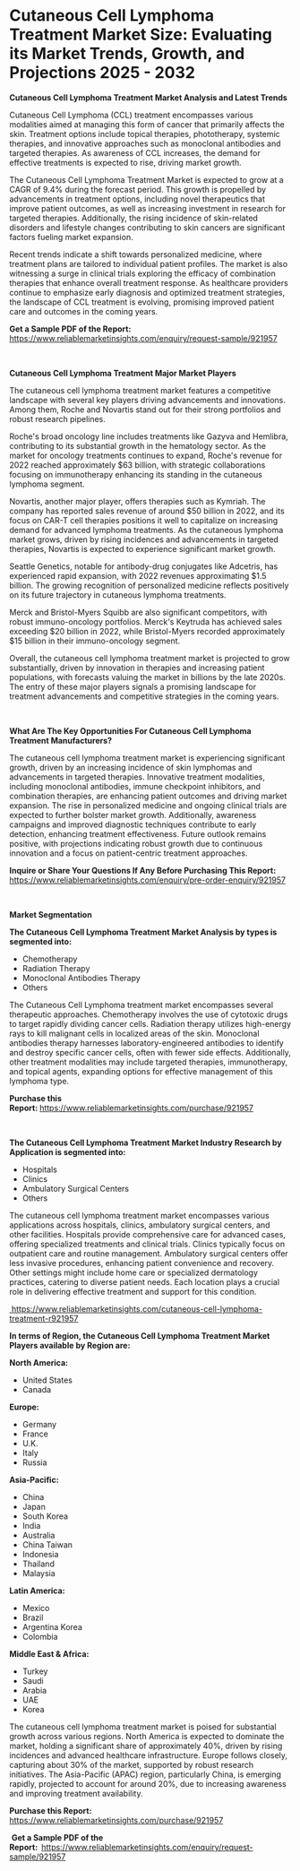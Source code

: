 <p><h1>Cutaneous Cell Lymphoma Treatment Market Size: Evaluating its Market Trends, Growth, and Projections 2025 - 2032</h1></p><p><strong>Cutaneous Cell Lymphoma Treatment Market Analysis and Latest Trends</strong></p>
<p><p>Cutaneous Cell Lymphoma (CCL) treatment encompasses various modalities aimed at managing this form of cancer that primarily affects the skin. Treatment options include topical therapies, phototherapy, systemic therapies, and innovative approaches such as monoclonal antibodies and targeted therapies. As awareness of CCL increases, the demand for effective treatments is expected to rise, driving market growth.</p><p>The Cutaneous Cell Lymphoma Treatment Market is expected to grow at a CAGR of 9.4% during the forecast period. This growth is propelled by advancements in treatment options, including novel therapeutics that improve patient outcomes, as well as increasing investment in research for targeted therapies. Additionally, the rising incidence of skin-related disorders and lifestyle changes contributing to skin cancers are significant factors fueling market expansion.</p><p>Recent trends indicate a shift towards personalized medicine, where treatment plans are tailored to individual patient profiles. The market is also witnessing a surge in clinical trials exploring the efficacy of combination therapies that enhance overall treatment response. As healthcare providers continue to emphasize early diagnosis and optimized treatment strategies, the landscape of CCL treatment is evolving, promising improved patient care and outcomes in the coming years.</p></p>
<p><strong>Get a Sample PDF of the Report:&nbsp;</strong> <a href="https://www.reliablemarketinsights.com/enquiry/request-sample/921957?utm_campaign=3093&utm_medium=2&utm_source=Github&utm_content=ia&utm_term=18042025&utm_id=cutaneous-cell-lymphoma-treatment">https://www.reliablemarketinsights.com/enquiry/request-sample/921957</a></p>
<p>&nbsp;</p>
<p><strong>Cutaneous Cell Lymphoma Treatment Major Market Players</strong></p>
<p><p>The cutaneous cell lymphoma treatment market features a competitive landscape with several key players driving advancements and innovations. Among them, Roche and Novartis stand out for their strong portfolios and robust research pipelines. </p><p>Roche's broad oncology line includes treatments like Gazyva and Hemlibra, contributing to its substantial growth in the hematology sector. As the market for oncology treatments continues to expand, Roche's revenue for 2022 reached approximately $63 billion, with strategic collaborations focusing on immunotherapy enhancing its standing in the cutaneous lymphoma segment.</p><p>Novartis, another major player, offers therapies such as Kymriah. The company has reported sales revenue of around $50 billion in 2022, and its focus on CAR-T cell therapies positions it well to capitalize on increasing demand for advanced lymphoma treatments. As the cutaneous lymphoma market grows, driven by rising incidences and advancements in targeted therapies, Novartis is expected to experience significant market growth.</p><p>Seattle Genetics, notable for antibody-drug conjugates like Adcetris, has experienced rapid expansion, with 2022 revenues approximating $1.5 billion. The growing recognition of personalized medicine reflects positively on its future trajectory in cutaneous lymphoma treatments.</p><p>Merck and Bristol-Myers Squibb are also significant competitors, with robust immuno-oncology portfolios. Merck's Keytruda has achieved sales exceeding $20 billion in 2022, while Bristol-Myers recorded approximately $15 billion in their immuno-oncology segment. </p><p>Overall, the cutaneous cell lymphoma treatment market is projected to grow substantially, driven by innovation in therapies and increasing patient populations, with forecasts valuing the market in billions by the late 2020s. The entry of these major players signals a promising landscape for treatment advancements and competitive strategies in the coming years.</p></p>
<p>&nbsp;</p>
<p><strong>What Are The Key Opportunities For Cutaneous Cell Lymphoma Treatment Manufacturers?</strong></p>
<p><p>The cutaneous cell lymphoma treatment market is experiencing significant growth, driven by an increasing incidence of skin lymphomas and advancements in targeted therapies. Innovative treatment modalities, including monoclonal antibodies, immune checkpoint inhibitors, and combination therapies, are enhancing patient outcomes and driving market expansion. The rise in personalized medicine and ongoing clinical trials are expected to further bolster market growth. Additionally, awareness campaigns and improved diagnostic techniques contribute to early detection, enhancing treatment effectiveness. Future outlook remains positive, with projections indicating robust growth due to continuous innovation and a focus on patient-centric treatment approaches.</p></p>
<p><strong>Inquire or Share Your Questions If Any Before Purchasing This Report:</strong> <a href="https://www.reliablemarketinsights.com/enquiry/pre-order-enquiry/921957?utm_campaign=3093&utm_medium=2&utm_source=Github&utm_content=ia&utm_term=18042025&utm_id=cutaneous-cell-lymphoma-treatment">https://www.reliablemarketinsights.com/enquiry/pre-order-enquiry/921957</a></p>
<p>&nbsp;</p>
<p><strong>Market Segmentation</strong></p>
<p><strong>The Cutaneous Cell Lymphoma Treatment Market Analysis by types is segmented into:</strong></p>
<p><ul><li>Chemotherapy</li><li>Radiation Therapy</li><li>Monoclonal Antibodies Therapy</li><li>Others</li></ul></p>
<p><p>The Cutaneous Cell Lymphoma treatment market encompasses several therapeutic approaches. Chemotherapy involves the use of cytotoxic drugs to target rapidly dividing cancer cells. Radiation therapy utilizes high-energy rays to kill malignant cells in localized areas of the skin. Monoclonal antibodies therapy harnesses laboratory-engineered antibodies to identify and destroy specific cancer cells, often with fewer side effects. Additionally, other treatment modalities may include targeted therapies, immunotherapy, and topical agents, expanding options for effective management of this lymphoma type.</p></p>
<p><strong>Purchase this Report:&nbsp;</strong><a href="https://www.reliablemarketinsights.com/purchase/921957?utm_campaign=3093&utm_medium=2&utm_source=Github&utm_content=ia&utm_term=18042025&utm_id=cutaneous-cell-lymphoma-treatment">https://www.reliablemarketinsights.com/purchase/921957</a></p>
<p>&nbsp;</p>
<p><strong>The Cutaneous Cell Lymphoma Treatment Market Industry Research by Application is segmented into:</strong></p>
<p><ul><li>Hospitals</li><li>Clinics</li><li>Ambulatory Surgical Centers</li><li>Others</li></ul></p>
<p><p>The cutaneous cell lymphoma treatment market encompasses various applications across hospitals, clinics, ambulatory surgical centers, and other facilities. Hospitals provide comprehensive care for advanced cases, offering specialized treatments and clinical trials. Clinics typically focus on outpatient care and routine management. Ambulatory surgical centers offer less invasive procedures, enhancing patient convenience and recovery. Other settings might include home care or specialized dermatology practices, catering to diverse patient needs. Each location plays a crucial role in delivering effective treatment and support for this condition.</p></p>
<p><a href="https://www.reliablemarketinsights.com/cutaneous-cell-lymphoma-treatment-r921957?utm_campaign=3093&utm_medium=2&utm_source=Github&utm_content=ia&utm_term=18042025&utm_id=cutaneous-cell-lymphoma-treatment">&nbsp;https://www.reliablemarketinsights.com/cutaneous-cell-lymphoma-treatment-r921957</a></p>
<p><strong>In terms of Region, the Cutaneous Cell Lymphoma Treatment Market Players available by Region are:</strong></p>
<p>
    <p> <strong> North America: </strong>
        <ul>
            <li>United States</li>
            <li>Canada</li>
        </ul>
        </p> 
    <p> <strong> Europe: </strong>
        <ul>
            <li>Germany</li>
            <li>France</li>
            <li>U.K.</li>
            <li>Italy</li>
            <li>Russia</li>
        </ul>
        </p> 
    <p> <strong> Asia-Pacific: </strong>
        <ul>
            <li>China</li>
            <li>Japan</li>
            <li>South Korea</li>
            <li>India</li>
            <li>Australia</li>
            <li>China Taiwan</li>
            <li>Indonesia</li>
            <li>Thailand</li>
            <li>Malaysia</li>
        </ul>
        </p> 
    <p> <strong> Latin America: </strong>
        <ul>
            <li>Mexico</li>
            <li>Brazil</li>
            <li>Argentina Korea</li>
            <li>Colombia</li>
        </ul>
        </p> 
    <p> <strong> Middle East & Africa: </strong>
        <ul>
            <li>Turkey</li>
            <li>Saudi</li>
            <li>Arabia</li>
            <li>UAE</li>
            <li>Korea</li>
        </ul>
    </p>
    </p>
<p><p>The cutaneous cell lymphoma treatment market is poised for substantial growth across various regions. North America is expected to dominate the market, holding a significant share of approximately 40%, driven by rising incidences and advanced healthcare infrastructure. Europe follows closely, capturing about 30% of the market, supported by robust research initiatives. The Asia-Pacific (APAC) region, particularly China, is emerging rapidly, projected to account for around 20%, due to increasing awareness and improving treatment availability.</p></p>
<p><strong>Purchase this Report: </strong><a href="https://www.reliablemarketinsights.com/purchase/921957?utm_campaign=3093&utm_medium=2&utm_source=Github&utm_content=ia&utm_term=18042025&utm_id=cutaneous-cell-lymphoma-treatment">https://www.reliablemarketinsights.com/purchase/921957</a></p>
<p>&nbsp;<strong>Get a Sample PDF of the Report:&nbsp;&nbsp;</strong><a href="https://www.reliablemarketinsights.com/enquiry/request-sample/921957?utm_campaign=3093&utm_medium=2&utm_source=Github&utm_content=ia&utm_term=18042025&utm_id=cutaneous-cell-lymphoma-treatment">https://www.reliablemarketinsights.com/enquiry/request-sample/921957</a></p>
<p><strong></strong></p>
<p><p></p><p></p><p></p></p>